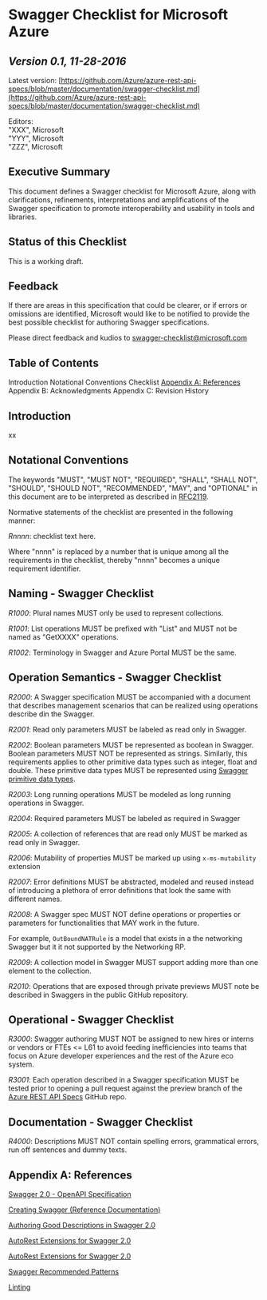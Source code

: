 # Swagger Checklist for Microsoft Azure #

*Version 0.1, 11-28-2016*
----------
Latest version: [https://github.com/Azure/azure-rest-api-specs/blob/master/documentation/swagger-checklist.md](https://github.com/Azure/azure-rest-api-specs/blob/master/documentation/swagger-checklist.md)

Editors:</br>
"XXX", Microsoft</br>
"YYY", Microsoft</br>
"ZZZ", Microsoft


## Executive Summary ##

This document defines a Swagger checklist for Microsoft Azure, along with clarifications, refinements, interpretations and amplifications of the Swagger specification to promote interoperability and usability in tools and libraries.

## Status of this Checklist ##

This is a working draft.

## Feedback ##

If there are areas in this specification that could be clearer, or if errors or omissions are identified, Microsoft would like to be notified to provide the best possible checklist for authoring Swagger specifications.

Please direct feedback and kudios to [swagger-checklist@microsoft.com](mailto:swagger-checklist@microsoft.com)

## Table of Contents ##

Introduction
Notational Conventions
Checklist
[Appendix A: References](#Appendix-A-References)
Appendix B: Acknowledgments
Appendix C: Revision History

## Introduction ##

xx

## Notational Conventions ##
The keywords "MUST", "MUST NOT", "REQUIRED", "SHALL", "SHALL NOT", "SHOULD", "SHOULD NOT", "RECOMMENDED", "MAY", and "OPTIONAL" in this document are to be interpreted as described in [RFC2119](http://www.ietf.org/rfc/rfc2119.txt).

Normative statements of the checklist are presented in the following manner:

*Rnnnn*: checklist text here.

Where "nnnn" is replaced by a number that is unique among all the requirements in the checklist, thereby "nnnn" becomes a unique requirement identifier.


## Naming - Swagger Checklist ##

*R1000*: Plural names MUST only be used to represent collections.

*R1001*: List operations MUST be prefixed with "List" and MUST not be named as "GetXXXX" operations.

*R1002*: Terminology in Swagger and Azure Portal MUST be the same.



## Operation Semantics - Swagger Checklist ##

*R2000*: A Swagger specification MUST be accompanied with a document that describes management scenarios that can be realized using operations describe din the Swagger.

*R2001*: Read only parameters MUST be labeled as read only in Swagger.

*R2002*: Boolean parameters MUST be represented as boolean in Swagger. Boolean parameters MUST NOT be represented as strings. Similarly, this requirements applies to other primitive data types such as integer, float and double. These primitive data types MUST be represented using [Swagger primitive data types](https://github.com/OAI/OpenAPI-Specification/blob/master/versions/2.0.md#data-types).

*R2003*: Long running operations MUST be modeled as long running operations in Swagger.

*R2004*: Required parameters MUST be labeled as required in Swagger

*R2005*: A collection of references that are read only MUST be marked as read only in Swagger.

*R2006*: Mutability of properties MUST be marked up using `x-ms-mutability` extension

*R2007*: Error definitions MUST be abstracted, modeled and reused instead of introducing a plethora of error definitions that look the same with different names.

*R2008*: A Swagger spec MUST NOT define operations or properties or parameters for functionalities that MAY work in the future.

For example, `OutBoundNATRule` is a model that exists in a the networking Swagger but it it not supported by the Networking RP.

*R2009*: A collection model in Swagger MUST support adding more than one element to the collection.

*R2010*: Operations that are exposed through private previews MUST note be described in Swaggers in the public GitHub repository.


## Operational - Swagger Checklist ##

*R3000*: Swagger authoring MUST NOT be assigned to new hires or interns or vendors or FTEs <= L61 to avoid feeding inefficiencies into teams that focus on Azure developer experiences and the rest of the Azure eco system.

*R3001*: Each operation described in a Swagger specification MUST be tested prior to opening a pull request against the preview branch of the [Azure REST API Specs](https://github.com/azure/azure-rest-api-specs/) GitHub repo.

## Documentation - Swagger Checklist ##

*R4000*: Descriptions MUST NOT contain spelling errors, grammatical errors, run off sentences and dummy texts.

## Appendix A: References ##

[Swagger 2.0 - OpenAPI Specification](https://github.com/OAI/OpenAPI-Specification/blob/master/versions/2.0.md)

[Creating Swagger (Reference Documentation)](https://github.com/Azure/azure-rest-api-specs/blob/master/documentation/creating-swagger.md)

[Authoring Good Descriptions in Swagger 2.0](https://github.com/Azure/azure-rest-api-specs/blob/master/documentation/swagger-authoring-descriptions.md)

[AutoRest Extensions for Swagger 2.0](https://github.com/Azure/azure-rest-api-specs/blob/master/documentation/swagger-extensions.md)

[AutoRest Extensions for Swagger 2.0](https://github.com/Azure/autorest/tree/master/docs/extensions)

[Swagger Recommended Patterns](https://github.com/Azure/azure-rest-api-specs/blob/master/documentation/swagger-good-patterns.md)

[Linting](https://github.com/Azure/azure-rest-api-specs/blob/master/documentation/linter.md)

